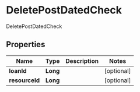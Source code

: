 

# DeletePostDatedCheck

DeletePostDatedCheck

## Properties

| Name | Type | Description | Notes |
|------------ | ------------- | ------------- | -------------|
|**loanId** | **Long** |  |  [optional] |
|**resourceId** | **Long** |  |  [optional] |



